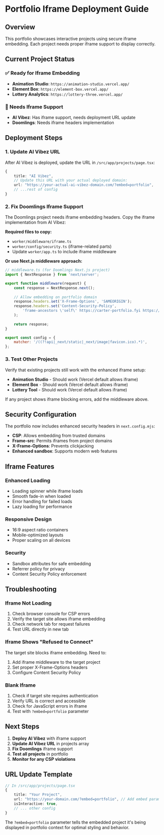 # Portfolio Iframe Deployment Guide

## Overview
This portfolio showcases interactive projects using secure iframe embedding. Each project needs proper iframe support to display correctly.

## Current Project Status

### ✅ Ready for Iframe Embedding
- **Animation Studio**: `https://animation-studio.vercel.app/`
- **Element Box**: `https://element-box.vercel.app/`  
- **Lottery Analytics**: `https://lottery-three.vercel.app/`

### 🔧 Needs Iframe Support
- **AI Vibez**: Has iframe support, needs deployment URL update
- **Doomlings**: Needs iframe headers implementation

## Deployment Steps

### 1. Update AI Vibez URL
After AI Vibez is deployed, update the URL in `/src/app/projects/page.tsx`:

```typescript
{
    title: "AI Vibez",
    // Update this URL with your actual deployed domain:
    url: "https://your-actual-ai-vibez-domain.com/?embed=portfolio",
    // ...rest of config
}
```

### 2. Fix Doomlings Iframe Support
The Doomlings project needs iframe embedding headers. Copy the iframe implementation from AI Vibez:

**Required files to copy:**
- `worker/middleware/iframe.ts`
- `worker/config/security.ts` (iframe-related parts)
- Update `worker/app.ts` to include iframe middleware

**Or use Next.js middleware approach:**
```javascript
// middleware.ts (for Doomlings Next.js project)
import { NextResponse } from 'next/server';

export function middleware(request) {
    const response = NextResponse.next();
    
    // Allow embedding on portfolio domain
    response.headers.set('X-Frame-Options', 'SAMEORIGIN');
    response.headers.set('Content-Security-Policy', 
        'frame-ancestors \'self\' https://carter-portfolio.fyi https://www.carter-portfolio.fyi;'
    );
    
    return response;
}

export const config = {
    matcher: '/((?!api|_next/static|_next/image|favicon.ico).*)',
};
```

### 3. Test Other Projects
Verify that existing projects still work with the enhanced iframe setup:

- **Animation Studio** - Should work (Vercel default allows iframe)
- **Element Box** - Should work (Vercel default allows iframe)
- **Lottery Tool** - Should work (Vercel default allows iframe)

If any project shows iframe blocking errors, add the middleware above.

## Security Configuration

The portfolio now includes enhanced security headers in `next.config.mjs`:

- **CSP**: Allows embedding from trusted domains
- **Frame-src**: Permits iframes from project domains  
- **X-Frame-Options**: Prevents clickjacking
- **Enhanced sandbox**: Supports modern web features

## Iframe Features

### Enhanced Loading
- Loading spinner while iframe loads
- Smooth fade-in when loaded
- Error handling for failed loads
- Lazy loading for performance

### Responsive Design  
- 16:9 aspect ratio containers
- Mobile-optimized layouts
- Proper scaling on all devices

### Security
- Sandbox attributes for safe embedding
- Referrer policy for privacy
- Content Security Policy enforcement

## Troubleshooting

### Iframe Not Loading
1. Check browser console for CSP errors
2. Verify the target site allows iframe embedding
3. Check network tab for request failures
4. Test URL directly in new tab

### Iframe Shows "Refused to Connect"
The target site blocks iframe embedding. Need to:
1. Add iframe middleware to the target project
2. Set proper X-Frame-Options headers  
3. Configure Content Security Policy

### Blank Iframe
1. Check if target site requires authentication
2. Verify URL is correct and accessible
3. Check for JavaScript errors in iframe
4. Test with `?embed=portfolio` parameter

## Next Steps

1. **Deploy AI Vibez** with iframe support
2. **Update AI Vibez URL** in projects array  
3. **Fix Doomlings** iframe support
4. **Test all projects** in portfolio
5. **Monitor for any CSP violations**

## URL Update Template

```typescript
// In /src/app/projects/page.tsx
{
    title: "Your Project",
    url: "https://your-domain.com/?embed=portfolio", // Add embed parameter
    isInteractive: true,
    // ... other config
}
```

The `?embed=portfolio` parameter tells the embedded project it's being displayed in portfolio context for optimal styling and behavior.